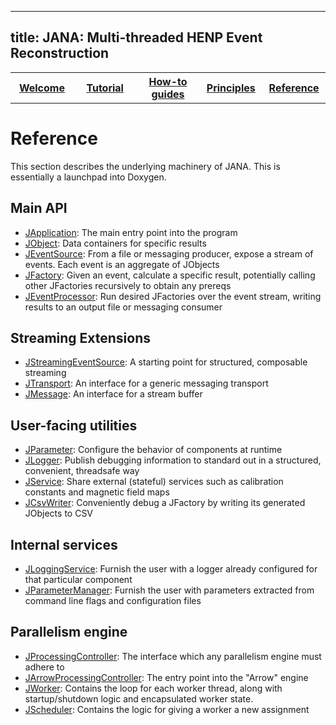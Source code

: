 
---
title: JANA: Multi-threaded HENP Event Reconstruction
---

<center>
<table border="0" width="100%" align="center">
<TH width="20%"><A href="index.html">Welcome</A></TH>
<TH width="20%"><A href="Tutorial.html">Tutorial</A></TH>
<TH width="20%"><A href="Howto.html">How-to guides</A></TH>
<TH width="20%"><A href="Explanation.html">Principles</A></TH>
<TH width="20%"><A href="Reference.html">Reference</A></TH>
</table>
</center>

Reference
=========
This section describes the underlying machinery of JANA. This is essentially a launchpad into Doxygen.

## Main API

* [JApplication](html/class_j_application.html): The main entry point into the program
* [JObject](html/class_j_object.html): Data containers for specific results
* [JEventSource](html/class_j_event_source.html): From a file or messaging producer, expose a stream of events. Each event is an aggregate of JObjects
* [JFactory](html/class_j_factory.html): Given an event, calculate a specific result, potentially calling other JFactories recursively to obtain any prereqs
* [JEventProcessor](html/class_j_event_processor.html): Run desired JFactories over the event stream, writing results to an output file or messaging consumer

## Streaming Extensions

* [JStreamingEventSource](html/class_j_streaming_event_source.html): A starting point for structured, composable streaming
* [JTransport](html/class_j_transport.html): An interface for a generic messaging transport
* [JMessage](html/struct_j_message.html): An interface for a stream buffer

## User-facing utilities

* [JParameter](html/class_j_parameter.html): Configure the behavior of components at runtime
* [JLogger](html/struct_j_logger.html): Publish debugging information to standard out in a structured, convenient, threadsafe way
* [JService](html/struct_j_service.html): Share external (stateful) services such as calibration constants and magnetic field maps
* [JCsvWriter](html/class_j_csv_writer.html): Conveniently debug a JFactory by writing its generated JObjects to CSV

## Internal services

* [JLoggingService](html/class_j_logging_service.html): Furnish the user with a logger already configured for that particular component
* [JParameterManager](html/class_j_parameter_manager.html): Furnish the user with parameters extracted from command line flags and configuration files

## Parallelism engine

* [JProcessingController](html/class_j_processing_controller.html): The interface which any parallelism engine must adhere to
* [JArrowProcessingController](html/class_j_arrow_processing_controller.html): The entry point into the "Arrow" engine
* [JWorker](html/class_j_worker.html): Contains the loop for each worker thread, along with startup/shutdown logic and encapsulated worker state.
* [JScheduler](html/class_j_scheduler.html): Contains the logic for giving a worker a new assignment



